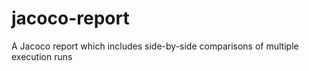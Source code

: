 
# jacoco-report
A Jacoco report which includes side-by-side comparisons of multiple execution runs
